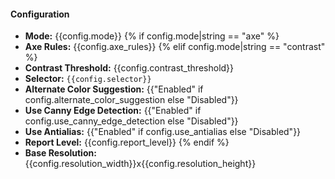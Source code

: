 #### Configuration

- **Mode:** {{config.mode}}
{% if config.mode|string == "axe" %}
- **Axe Rules:** {{config.axe_rules}}
{% elif config.mode|string == "contrast" %}
- **Contrast Threshold:** {{config.contrast_threshold}}
- **Selector:** `{{config.selector}}`
- **Alternate Color Suggestion:** {{"Enabled" if config.alternate_color_suggestion else "Disabled"}}
- **Use Canny Edge Detection:** {{"Enabled" if config.use_canny_edge_detection else "Disabled"}}
- **Use Antialias:** {{"Enabled" if config.use_antialias else "Disabled"}}
- **Report Level:** {{config.report_level}}
{% endif %}
- **Base Resolution:** {{config.resolution_width}}x{{config.resolution_height}}
